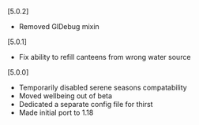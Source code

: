 [5.0.2]
- Removed GlDebug mixin


[5.0.1]
- Fix ability to refill canteens from wrong water source


[5.0.0]
- Temporarily disabled serene seasons compatability
- Moved wellbeing out of beta
- Dedicated a separate config file for thirst
- Made initial port to 1.18